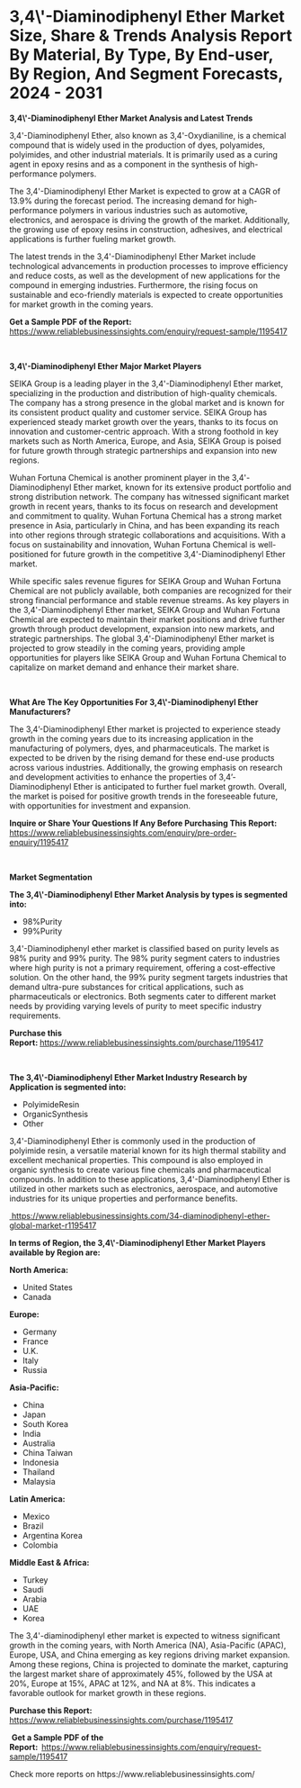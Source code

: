 <p><h1>3,4\'-Diaminodiphenyl Ether Market Size, Share & Trends Analysis Report By Material, By Type, By End-user, By Region, And Segment Forecasts, 2024 - 2031</h1></p><p><strong>3,4\'-Diaminodiphenyl Ether Market Analysis and Latest Trends</strong></p>
<p><p>3,4'-Diaminodiphenyl Ether, also known as 3,4'-Oxydianiline, is a chemical compound that is widely used in the production of dyes, polyamides, polyimides, and other industrial materials. It is primarily used as a curing agent in epoxy resins and as a component in the synthesis of high-performance polymers.</p><p>The 3,4'-Diaminodiphenyl Ether Market is expected to grow at a CAGR of 13.9% during the forecast period. The increasing demand for high-performance polymers in various industries such as automotive, electronics, and aerospace is driving the growth of the market. Additionally, the growing use of epoxy resins in construction, adhesives, and electrical applications is further fueling market growth.</p><p>The latest trends in the 3,4'-Diaminodiphenyl Ether Market include technological advancements in production processes to improve efficiency and reduce costs, as well as the development of new applications for the compound in emerging industries. Furthermore, the rising focus on sustainable and eco-friendly materials is expected to create opportunities for market growth in the coming years.</p></p>
<p><strong>Get a Sample PDF of the Report:&nbsp;</strong> <a href="https://www.reliablebusinessinsights.com/enquiry/request-sample/1195417">https://www.reliablebusinessinsights.com/enquiry/request-sample/1195417</a></p>
<p>&nbsp;</p>
<p><strong>3,4\'-Diaminodiphenyl Ether Major Market Players</strong></p>
<p><p>SEIKA Group is a leading player in the 3,4'-Diaminodiphenyl Ether market, specializing in the production and distribution of high-quality chemicals. The company has a strong presence in the global market and is known for its consistent product quality and customer service. SEIKA Group has experienced steady market growth over the years, thanks to its focus on innovation and customer-centric approach. With a strong foothold in key markets such as North America, Europe, and Asia, SEIKA Group is poised for future growth through strategic partnerships and expansion into new regions.</p><p>Wuhan Fortuna Chemical is another prominent player in the 3,4'-Diaminodiphenyl Ether market, known for its extensive product portfolio and strong distribution network. The company has witnessed significant market growth in recent years, thanks to its focus on research and development and commitment to quality. Wuhan Fortuna Chemical has a strong market presence in Asia, particularly in China, and has been expanding its reach into other regions through strategic collaborations and acquisitions. With a focus on sustainability and innovation, Wuhan Fortuna Chemical is well-positioned for future growth in the competitive 3,4'-Diaminodiphenyl Ether market.</p><p>While specific sales revenue figures for SEIKA Group and Wuhan Fortuna Chemical are not publicly available, both companies are recognized for their strong financial performance and stable revenue streams. As key players in the 3,4'-Diaminodiphenyl Ether market, SEIKA Group and Wuhan Fortuna Chemical are expected to maintain their market positions and drive further growth through product development, expansion into new markets, and strategic partnerships. The global 3,4'-Diaminodiphenyl Ether market is projected to grow steadily in the coming years, providing ample opportunities for players like SEIKA Group and Wuhan Fortuna Chemical to capitalize on market demand and enhance their market share.</p></p>
<p>&nbsp;</p>
<p><strong>What Are The Key Opportunities For 3,4\'-Diaminodiphenyl Ether Manufacturers?</strong></p>
<p><p>The 3,4’-Diaminodiphenyl Ether market is projected to experience steady growth in the coming years due to its increasing application in the manufacturing of polymers, dyes, and pharmaceuticals. The market is expected to be driven by the rising demand for these end-use products across various industries. Additionally, the growing emphasis on research and development activities to enhance the properties of 3,4’-Diaminodiphenyl Ether is anticipated to further fuel market growth. Overall, the market is poised for positive growth trends in the foreseeable future, with opportunities for investment and expansion.</p></p>
<p><strong>Inquire or Share Your Questions If Any Before Purchasing This Report:</strong> <a href="https://www.reliablebusinessinsights.com/enquiry/pre-order-enquiry/1195417">https://www.reliablebusinessinsights.com/enquiry/pre-order-enquiry/1195417</a></p>
<p>&nbsp;</p>
<p><strong>Market Segmentation</strong></p>
<p><strong>The 3,4\'-Diaminodiphenyl Ether Market Analysis by types is segmented into:</strong></p>
<p><ul><li>98%Purity</li><li>99%Purity</li></ul></p>
<p><p>3,4'-Diaminodiphenyl ether market is classified based on purity levels as 98% purity and 99% purity. The 98% purity segment caters to industries where high purity is not a primary requirement, offering a cost-effective solution. On the other hand, the 99% purity segment targets industries that demand ultra-pure substances for critical applications, such as pharmaceuticals or electronics. Both segments cater to different market needs by providing varying levels of purity to meet specific industry requirements.</p></p>
<p><strong>Purchase this Report:&nbsp;</strong><a href="https://www.reliablebusinessinsights.com/purchase/1195417">https://www.reliablebusinessinsights.com/purchase/1195417</a></p>
<p>&nbsp;</p>
<p><strong>The 3,4\'-Diaminodiphenyl Ether Market Industry Research by Application is segmented into:</strong></p>
<p><ul><li>PolyimideResin</li><li>OrganicSynthesis</li><li>Other</li></ul></p>
<p><p>3,4'-Diaminodiphenyl Ether is commonly used in the production of polyimide resin, a versatile material known for its high thermal stability and excellent mechanical properties. This compound is also employed in organic synthesis to create various fine chemicals and pharmaceutical compounds. In addition to these applications, 3,4'-Diaminodiphenyl Ether is utilized in other markets such as electronics, aerospace, and automotive industries for its unique properties and performance benefits.</p></p>
<p><a href="https://www.reliablebusinessinsights.com/34-diaminodiphenyl-ether-global-market-r1195417">&nbsp;https://www.reliablebusinessinsights.com/34-diaminodiphenyl-ether-global-market-r1195417</a></p>
<p><strong>In terms of Region, the 3,4\'-Diaminodiphenyl Ether Market Players available by Region are:</strong></p>
<p>
    <p> <strong> North America: </strong>
        <ul>
            <li>United States</li>
            <li>Canada</li>
        </ul>
        </p> 
    <p> <strong> Europe: </strong>
        <ul>
            <li>Germany</li>
            <li>France</li>
            <li>U.K.</li>
            <li>Italy</li>
            <li>Russia</li>
        </ul>
        </p> 
    <p> <strong> Asia-Pacific: </strong>
        <ul>
            <li>China</li>
            <li>Japan</li>
            <li>South Korea</li>
            <li>India</li>
            <li>Australia</li>
            <li>China Taiwan</li>
            <li>Indonesia</li>
            <li>Thailand</li>
            <li>Malaysia</li>
        </ul>
        </p> 
    <p> <strong> Latin America: </strong>
        <ul>
            <li>Mexico</li>
            <li>Brazil</li>
            <li>Argentina Korea</li>
            <li>Colombia</li>
        </ul>
        </p> 
    <p> <strong> Middle East & Africa: </strong>
        <ul>
            <li>Turkey</li>
            <li>Saudi</li>
            <li>Arabia</li>
            <li>UAE</li>
            <li>Korea</li>
        </ul>
    </p>
    </p>
<p><p>The 3,4'-diaminodiphenyl ether market is expected to witness significant growth in the coming years, with North America (NA), Asia-Pacific (APAC), Europe, USA, and China emerging as key regions driving market expansion. Among these regions, China is projected to dominate the market, capturing the largest market share of approximately 45%, followed by the USA at 20%, Europe at 15%, APAC at 12%, and NA at 8%. This indicates a favorable outlook for market growth in these regions.</p></p>
<p><strong>Purchase this Report: </strong><a href="https://www.reliablebusinessinsights.com/purchase/1195417">https://www.reliablebusinessinsights.com/purchase/1195417</a></p>
<p>&nbsp;<strong>Get a Sample PDF of the Report:&nbsp;&nbsp;</strong><a href="https://www.reliablebusinessinsights.com/enquiry/request-sample/1195417">https://www.reliablebusinessinsights.com/enquiry/request-sample/1195417</a></p>
<p><strong></strong></p>
<p>Check more reports on https://www.reliablebusinessinsights.com/</p>